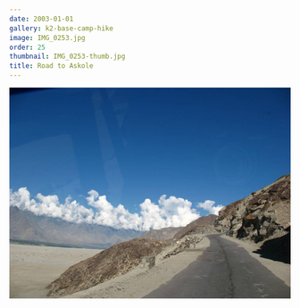 ```yaml
---
date: 2003-01-01
gallery: k2-base-camp-hike
image: IMG_0253.jpg
order: 25
thumbnail: IMG_0253-thumb.jpg
title: Road to Askole
---
```


![Road to Askole](./IMG_0253.jpg)